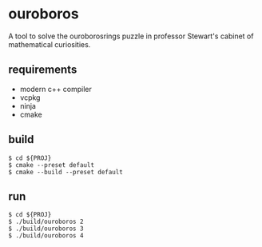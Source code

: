 # ouroboros

A tool to solve the ouroborosrings puzzle in professor Stewart's cabinet of mathematical curiosities.

## requirements

- modern c++ compiler
- vcpkg
- ninja
- cmake

## build
```
$ cd ${PROJ}
$ cmake --preset default
$ cmake --build --preset default
```

## run

```
$ cd ${PROJ}
$ ./build/ouroboros 2
$ ./build/ouroboros 3
$ ./build/ouroboros 4
```
